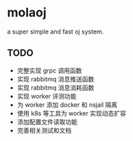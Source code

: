 # molaoj

a super simple and fast oj system.

## TODO

- 完整实现 grpc 调用函数
- 实现 rabbitmq 消息推送函数
- 实现 rabbitmq 消息消耗函数
- 实现 worker 评测功能
- 为 worker 添加 docker 和 nsjail 隔离
- 使用 k8s 等工具为 worker 实现动态扩容
- 添加配置文件读取功能
- 完善相关测试和文档

